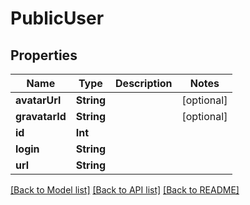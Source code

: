 # PublicUser

## Properties
Name | Type | Description | Notes
------------ | ------------- | ------------- | -------------
**avatarUrl** | **String** |  | [optional] 
**gravatarId** | **String** |  | [optional] 
**id** | **Int** |  | 
**login** | **String** |  | 
**url** | **String** |  | 

[[Back to Model list]](../README.md#documentation-for-models) [[Back to API list]](../README.md#documentation-for-api-endpoints) [[Back to README]](../README.md)


